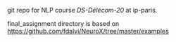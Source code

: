 git repo for NLP course _DS-Délécom-20_ at ip-paris.

final_assignment directory is based on https://github.com/fdalvi/NeuroX/tree/master/examples
